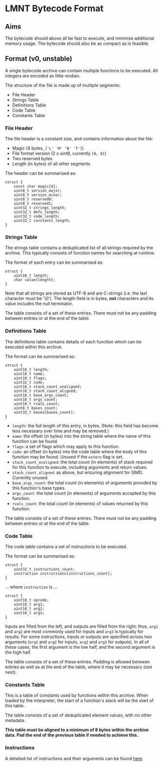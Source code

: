 # LMNT Bytecode Format

## Aims
The bytecode should above all be fast to execute, and minimise additional memory usage. The bytecode should also be as compact as is feasible.

## Format (v0, unstable)
A single bytecode archive can contain multiple functions to be executed. All integers are encoded as little-endian.

The structure of the file is made up of multiple segments:
* File Header
* Strings Table
* Definitions Table
* Code Table
* Constants Table


### File Header

The file header is a constant size, and contains information about the file:
* Magic (4 bytes, `['L' 'M' 'N' 'T']`)
* File format version (2 x uint8, currently `[0, 0]`)
* Two reserved bytes
* Length (in bytes) of all other segments

The header can be summarised as:
```
struct {
    const char magic[4];
    uint8_t version_major;
    uint8_t version_minor;
    uint8_t reserved0;
    uint8_t reserved1;
    uint32_t strings_length;
    uint32_t defs_length;
    uint32_t code_length;
    uint32_t constants_length;
}
```


### Strings Table

The strings table contains a deduplicated list of all strings required by the archive. This typically consists of function names for searching at runtime.

The format of each entry can be summarised as:
```
struct {
	uint16_t length;
	char value[length];
}
```
Note that all strings are stored as UTF-8 and are C-strings (i.e. the last character must be '\0'). The length field is in bytes, **not** characters and its value includes the null terminator.

The table consists of a set of these entries. There must not be any padding between entries or at the end of the table.


### Definitions Table

The definitions table contains details of each function which can be executed within this archive.

The format can be summarised as:
```
struct {
    uint16_t length;
    uint16_t name;
    uint16_t flags;
    uint32_t code;
    uint16_t stack_count_unaligned;
    uint16_t stack_count_aligned;
    uint16_t base_args_count;
    uint16_t args_count;
    uint16_t rvals_count;
    uint8_t bases_count;
	uint32_t bases[bases_count];
}
```

* `length`: the full length of this entry, in bytes. (Note: this field has become less necessary over time and may be removed.)
* `name`: the offset (in bytes) into the string table where the name of this function can be found.
* `flags`: a set of flags which may apply to this function.
* `code`: an offset (in bytes) into the code table where the body of this function may be found. Unused if the `extern` flag is set.
* `stack_count_unaligned`: the total count (in elements) of stack required for this function to execute, including arguments and return values.
* `stack_count_aligned`: as above, but ensuring alignment for SIMD. Currently unused.
* `base_args_count`: the total count (in elements) of arguments provided by this function's base types.
* `args_count`: the total count (in elements) of arguments accepted by this function.
* `rvals_count`: the total count (in elements) of values returned by this function.

The table consists of a set of these entries. There must not be any padding between entries or at the end of the table.


### Code Table

The code table contains a set of instructions to be executed.

The format can be summarised as:
```
struct {
	uint32_t instructions_count;
	instruction instructions[instructions_count];
}
```
... where `instruction` is ...
```
struct {
	uint16_t opcode;
	uint16_t arg1;
	uint16_t arg2;
	uint16_t arg3;
}
```
Inputs are filled from the left, and outputs are filled from the right; thus, `arg1` and `arg2` are most commonly used for inputs and `arg3` is typically for results. For some instructions, inputs or outputs are specified across two arguments (`arg1` and `arg2` for inputs, `arg2` and `arg3` for outputs). In all of these cases, the first argument is the low half, and the second argument is the high half.

The table consists of a set of these entries. Padding is allowed between entries as well as at the end of the table, where it may be necessary (see next).


### Constants Table

This is a table of constants used by functions within this archive. When loaded by the interpreter, the start of a function's stack will be the start of this table.

The table consists of a set of deduplicated element values, with no other metadata.

**This table must be aligned to a minimum of 8 bytes within the archive data. Pad the end of the previous table if needed to achieve this.**


### Instructions

A detailed list of instructions and their arguments can be found [here](Instructions.md).